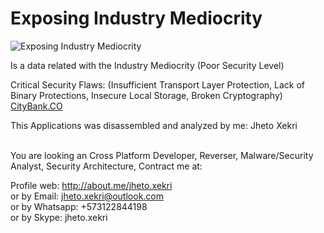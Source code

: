 Exposing Industry Mediocrity
============================

![Exposing Industry Mediocrity](bgr.jpg)

Is a data related with the Industry Mediocrity (Poor Security Level)

Critical Security Flaws: (Insufficient Transport Layer Protection, Lack of Binary Protections, Insecure Local Storage, Broken Cryptography)
[CityBank.CO](https://github.com/JhetoX/ExposingIndustryMediocrity/blob/master/com.citi.mobile.co/Information.md)<br/>

This Applications was disassembled and analyzed by me: Jheto Xekri<br><br>

You are looking an Cross Platform Developer, Reverser, Malware/Security Analyst, Security Architecture, Contract me at:<br>

Profile web: http://about.me/jheto.xekri<br>
or by Email: jheto.xekri@outlook.com<br>
or by Whatsapp: +573122844198<br>
or by Skype: jheto.xekri
